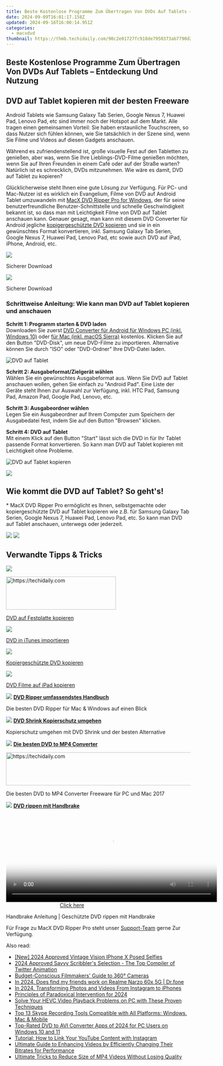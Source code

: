 ```yaml
---
title: Beste Kostenlose Programme Zum Übertragen Von DVDs Auf Tablets – Entdeckung Und Nutzung
date: 2024-09-09T16:01:17.158Z
updated: 2024-09-16T16:00:14.951Z
categories:
  - macxdvd
thumbnail: https://thmb.techidaily.com/90c2e01727fc918de7950373ab7790d2b6bd79b92f560dcc1472e9356e8fe972.png
---
```


## Beste Kostenlose Programme Zum Übertragen Von DVDs Auf Tablets – Entdeckung Und Nutzung

## DVD auf Tablet kopieren mit der besten Freeware

Android Tablets wie Samsung Galaxy Tab Serien, Google Nexus 7, Huawei Pad, Lenovo Pad, etc sind immer noch der Hotspot auf dem Markt. Alle tragen einen gemeinsamen Vorteil: Sie haben erstaunliche Touchscreen, so dass Nutzer sich fühlen können, wie Sie tatsächlich in der Szene sind, wenn Sie Filme und Videos auf diesen Gadgets anschauen.

Während es zufriendenstellend ist, große visuelle Fest auf den Tabletten zu genießen, aber was, wenn Sie Ihre Lieblings-DVD-Filme genießen möchten, wenn Sie auf Ihren Freunden in einem Café oder auf der Straße warten? Natürlich ist es schrecklich, DVDs mitzunehmen. Wie wäre es damit, DVD auf Tablet zu kopieren? 

Glücklicherweise steht Ihnen eine gute Lösung zur Verfügung. Für PC- und Mac-Nutzer ist es wirklich ein Evangelium, Filme von DVD auf Android Tablet umzuwandeln mit [MacX DVD Ripper Pro for Windows](https://tools.techidaily.com/macxdvd/products/), der für seine benutzerfreundliche Benutzer-Schnittstelle und schnelle Geschwindigkeit bekannt ist, so dass man mit Leichtigkeit Filme von DVD auf Tablet anschauen kann. Genauer gesagt, man kann mit diesem DVD Converter für Android jegliche [kopigergeschützte DVD kopieren](https://tools.techidaily.com/macxdvd/products/) und sie in ein gewünschtes Format konvertieren, inkl. Samsung Galaxy Tab Serien, Google Nexus 7, Huawei Pad, Lenovo Pad, etc sowie auch DVD auf iPad, iPhone, Android, etc. 

[![](https://www.macxdvd.com/tutorial-de/howto_image/free_down_win_de_2.png)](https://tools.techidaily.com/macxdvd/products/) 

Sicherer Download

[![](https://www.macxdvd.com/tutorial-de/howto_image/free_down_de_2.png)](https://tools.techidaily.com/macxdvd/products/) 

Sicherer Download

### Schrittweise Anleitung: Wie kann man DVD auf Tablet kopieren und anschauen 

**Schritt 1: Programm starten & DVD laden**  
 Downloaden Sie zuerst [DVD Converter für Android für Windows PC (inkl. Windows 10)](https://tools.techidaily.com/macxdvd/products/) oder [für Mac (inkl. macOS Sierra)](https://tools.techidaily.com/macxdvd/products/) kostenlos. Klicken Sie auf den Button "DVD-Disk", um neue DVD-Filme zu importieren. Alternative können Sie durch "ISO" oder "DVD-Ordner" Ihre DVD-Datei laden. 

![DVD auf Tablet](https://www.macxdvd.com/tutorial-de/article-image/dvd-kopieren-anleitung-1.jpg)

**Schritt 2: Ausgabeformat/Zielgerät wählen**  
 Wählen Sie ein gewünschtes Ausgabeformat aus. Wenn Sie DVD auf Tablet anschauen wollen, gehen Sie einfach zu "Android Pad". Eine Liste der Geräte steht Ihnen zur Auswahl zur Verfügung, inkl. HTC Pad, Samsung Pad, Amazon Pad, Google Pad, Lenovo, etc.

**Schritt 3: Ausgabeordner wählen**  
 Legen Sie ein Ausgabeordner auf Ihrem Computer zum Speichern der Ausgabedatei fest, indem Sie auf den Button "Browsen" klicken. 

**Schritt 4: DVD auf Tablet**  
 Mit einem Klick auf den Button "Start" lässt sich die DVD in für Ihr Tablet passende Format konvertieren. So kann man DVD auf Tablet kopieren mit Leichtigkeit ohne Probleme. 

![DVD auf Tablet kopieren](https://www.macxdvd.com/tutorial-de/article-image/dvd-auf-tablet.jpg)

![](https://www.macxdvd.com/tutorial-de/howto_image/convert-dvd-to-apple-8-5.png) 

## Wie kommt die DVD auf Tablet? So geht's!

\* MacX DVD Ripper Pro ermöglicht es Ihnen, selbstgemachte oder kopiergeschützte DVD auf Tablet kopieren wie z.B. für Samsung Galaxy Tab Serien, Google Nexus 7, Huawei Pad, Lenovo Pad, etc. So kann man DVD auf Tablet anschauen, unterwegs oder jederzeit.   

[![](https://www.macxdvd.com/tutorial-de/howto_image/winx-de.png)](https://tools.techidaily.com/macxdvd/products/) [![](https://www.macxdvd.com/tutorial-de/howto_image/macx-de.png)](https://tools.techidaily.com/macxdvd/products/) 

## Verwandte Tipps & Tricks

![](https://www.macxdvd.com/tutorial-de/howto_image/backup1.jpg) 

<!-- affiliate ads begin -->
<a href="https://wigfever.sjv.io/c/5597632/1995803/22899" target="_top" id="1995803">
  <img src="//a.impactradius-go.com/display-ad/22899-1995803" border="0" alt="https://techidaily.com" width="300" height="90"/>
</a>
<img height="0" width="0" src="https://wigfever.sjv.io/i/5597632/1995803/22899" style="position:absolute;visibility:hidden;" border="0" />
<!-- affiliate ads end -->

[DVD auf Festplatte kopieren](https://tools.techidaily.com/macxdvd/products/)

![](https://www.macxdvd.com/tutorial-de/howto_image/backup2.jpg) 

[DVD in iTunes importieren](https://tools.techidaily.com/macxdvd/products/)

![](https://www.macxdvd.com/tutorial-de/howto_image/backup3.jpg) 

[Kopiergeschützte DVD kopieren](https://tools.techidaily.com/macxdvd/products/)

![](https://www.macxdvd.com/tutorial-de/howto_image/backup4.jpg) 

[DVD Filme auf iPad kopieren](https://tools.techidaily.com/macxdvd/products/) 

![](https://www.macxdvd.com/tutorial-de/../seoimage/link_icon_blue.png) **[DVD Ripper umfassendstes Handbuch](https://tools.techidaily.com/macxdvd/products/)** 

Die besten DVD Ripper für Mac & Windows auf einen Blick

![](https://www.macxdvd.com/tutorial-de/../seoimage/link_icon_blue.png) **[DVD Shrink Kopierschutz umgehen](https://tools.techidaily.com/macxdvd/products/)** 

Kopierschutz umgehen mit DVD Shrink und der besten Alternative

![](https://www.macxdvd.com/tutorial-de/../seoimage/link_icon_blue.png) **[Die besten DVD to MP4 Converter](https://tools.techidaily.com/macxdvd/products/)** 

<!-- affiliate ads begin -->
<a href="https://appsumo.8odi.net/c/5597632/2130871/7443" target="_top" id="2130871">
  <img src="//a.impactradius-go.com/display-ad/7443-2130871" border="0" alt="https://techidaily.com" width="728" height="90"/>
</a>
<img height="0" width="0" src="https://appsumo.8odi.net/i/5597632/2130871/7443" style="position:absolute;visibility:hidden;" border="0" />
<!-- affiliate ads end -->

Die besten DVD to MP4 Converter Freeware für PC und Mac 2017

![](https://www.macxdvd.com/tutorial-de/../seoimage/link_icon_blue.png) **[DVD rippen mit Handbrake](https://tools.techidaily.com/macxdvd/products/)** 

<!-- affiliate ads begin -->
<span id="1982462">
					<video width="576" height="240" style="cursor:pointer"
           poster="//a.impactradius-go.com/display-clicktoplayimage/1982462.png"
           onclick="if(!this.playClicked){this.play();this.setAttribute('controls',true);this.playClicked=true;}">
	   <source src="//a.impactradius-go.com/display-ad/22993-1982462">
	   <img src="//a.impactradius-go.com/display-clicktoplayimage/1982462.png" style="border: none; height: 100%; width: 100%; object-fit: contain">
	</video>
	<div style="width:360px;text-align:center"><a href="javascript:window.open(decodeURIComponent('https%3A%2F%2Fhomestyler.sjv.io%2Fc%2F5597632%2F1982462%2F22993'), '_blank');void(0);">Click here</a></div>
</span>
<img height="0" width="0" src="https://imp.pxf.io/i/5597632/1982462/22993" style="position:absolute;visibility:hidden;" border="0" />
<!-- affiliate ads end -->

Handbrake Anleitung | Geschützte DVD rippen mit Handbrake

Für Frage zu MacX DVD Ripper Pro steht unser [Support-Team](https://tools.techidaily.com/macxdvd/products/) gerne Zur Verfügung.

<ins class="adsbygoogle"
     style="display:block"
     data-ad-format="autorelaxed"
     data-ad-client="ca-pub-7571918770474297"
     data-ad-slot="1223367746"></ins>

<ins class="adsbygoogle"
     style="display:block"
     data-ad-client="ca-pub-7571918770474297"
     data-ad-slot="8358498916"
     data-ad-format="auto"
     data-full-width-responsive="true"></ins>

<span class="atpl-alsoreadstyle">Also read:</span>
<div><ul>
<li><a href="https://article-tips.techidaily.com/new-2024-approved-vintage-vision-iphone-x-posed-selfies/"><u>[New] 2024 Approved Vintage Vision IPhone X Posed Selfies</u></a></li>
<li><a href="https://twitter-videos.techidaily.com/2024-approved-savvy-scribblers-selection-the-top-compiler-of-twitter-animation/"><u>2024 Approved Savvy Scribbler's Selection - The Top Compiler of Twitter Animation</u></a></li>
<li><a href="https://fox-boxes.techidaily.com/budget-conscious-filmmakers-guide-to-360-cameras/"><u>Budget-Conscious Filmmakers' Guide to 360° Cameras</u></a></li>
<li><a href="https://location-social.techidaily.com/in-2024-does-find-my-friends-work-on-realme-narzo-60x-5g-drfone-by-drfone-virtual-android/"><u>In 2024, Does find my friends work on Realme Narzo 60x 5G | Dr.fone</u></a></li>
<li><a href="https://instagram-video-recordings.techidaily.com/in-2024-transforming-photos-and-videos-from-instagram-to-iphones/"><u>In 2024, Transforming Photos and Videos From Instagram to iPhones</u></a></li>
<li><a href="https://extra-guidance.techidaily.com/principles-of-paradoxical-intervention-for-2024/"><u>Principles of Paradoxical Intervention for 2024</u></a></li>
<li><a href="https://discover-great.techidaily.com/solve-your-hevc-video-playback-problems-on-pc-with-these-proven-techniques/"><u>Solve Your HEVC Video Playback Problems on PC with These Proven Techniques</u></a></li>
<li><a href="https://solve-news.techidaily.com/top-13-skype-recording-tools-compatible-with-all-platforms-windows-mac-and-mobile/"><u>Top 13 Skype Recording Tools Compatible with All Platforms: Windows, Mac & Mobile</u></a></li>
<li><a href="https://solve-news.techidaily.com/top-rated-dvd-to-avi-converter-apps-of-2024-for-pc-users-on-windows-10-and-11/"><u>Top-Rated DVD to AVI Converter Apps of 2024 for PC Users on Windows 10 and 11</u></a></li>
<li><a href="https://solve-news.techidaily.com/tutorial-how-to-link-your-youtube-content-with-instagram/"><u>Tutorial: How to Link Your YouTube Content with Instagram</u></a></li>
<li><a href="https://solve-news.techidaily.com/ultimate-guide-to-enhancing-videos-by-efficiently-changing-their-bitrates-for-performance/"><u>Ultimate Guide to Enhancing Videos by Efficiently Changing Their Bitrates for Performance</u></a></li>
<li><a href="https://solve-news.techidaily.com/ultimate-tricks-to-reduce-size-of-mp4-videos-without-losing-quality/"><u>Ultimate Tricks to Reduce Size of MP4 Videos Without Losing Quality</u></a></li>
</ul></div>

